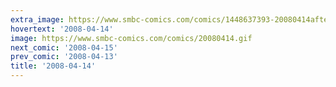 ```yaml
---
extra_image: https://www.smbc-comics.com/comics/1448637393-20080414after.png
hovertext: '2008-04-14'
image: https://www.smbc-comics.com/comics/20080414.gif
next_comic: '2008-04-15'
prev_comic: '2008-04-13'
title: '2008-04-14'
---
```


